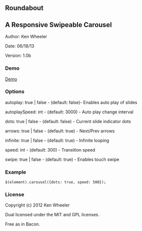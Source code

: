 Roundabout
-------

[1]: <https://github.com/kdubbicles/roundabout>

## A Responsive Swipeable Carousel

Author: Ken Wheeler

Date: 06/18/13

Version: 1.0b

### Demo

[Demo](http://www.dubmediagroup.com/roundabout/)

### Options

autoplay: true | false - (default: false)- Enables auto play of slides

autoplaySpeed: int - (default:  3000) - Auto play change interval

dots: true | false - (default:  false) - Current slide indicator dots

arrows: true | false - (default: true) - Next/Prev arrows

infinite: true | false - (default: true) - Infinite looping

speed: int - (default: 300) - Transition speed

swipe: true | false - (default: true) - Enables touch swipe  


### Example

`$(element).carousel({dots: true, speed: 500});`



### License

Copyright (c) 2012 Ken Wheeler

Dual licensed under the MIT and GPL licenses.

Free as in Bacon.


